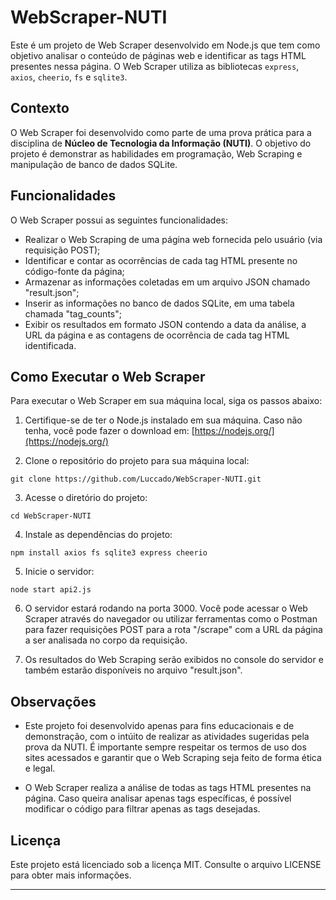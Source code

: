 
# WebScraper-NUTI

Este é um projeto de Web Scraper desenvolvido em Node.js que tem como objetivo analisar o conteúdo de páginas web e identificar as tags HTML presentes nessa página. O Web Scraper utiliza as bibliotecas `express`, `axios`, `cheerio`, `fs` e `sqlite3`.

## Contexto

O Web Scraper foi desenvolvido como parte de uma prova prática para a disciplina de **Núcleo de Tecnologia da Informação (NUTI)**. O objetivo do projeto é demonstrar as habilidades em programação, Web Scraping e manipulação de banco de dados SQLite.

## Funcionalidades

O Web Scraper possui as seguintes funcionalidades:

- Realizar o Web Scraping de uma página web fornecida pelo usuário (via requisição POST);
- Identificar e contar as ocorrências de cada tag HTML presente no código-fonte da página;
- Armazenar as informações coletadas em um arquivo JSON chamado "result.json";
- Inserir as informações no banco de dados SQLite, em uma tabela chamada "tag_counts";
- Exibir os resultados em formato JSON contendo a data da análise, a URL da página e as contagens de ocorrência de cada tag HTML identificada.

## Como Executar o Web Scraper

Para executar o Web Scraper em sua máquina local, siga os passos abaixo:

1. Certifique-se de ter o Node.js instalado em sua máquina. Caso não tenha, você pode fazer o download em: [https://nodejs.org/](https://nodejs.org/)

2. Clone o repositório do projeto para sua máquina local:

```
git clone https://github.com/Luccado/WebScraper-NUTI.git
```

3. Acesse o diretório do projeto:

```
cd WebScraper-NUTI
```

4. Instale as dependências do projeto:

```
npm install axios fs sqlite3 express cheerio
```

5. Inicie o servidor:

```
node start api2.js
```

6. O servidor estará rodando na porta 3000. Você pode acessar o Web Scraper através do navegador ou utilizar ferramentas como o Postman para fazer requisições POST para a rota "/scrape" com a URL da página a ser analisada no corpo da requisição.

7. Os resultados do Web Scraping serão exibidos no console do servidor e também estarão disponíveis no arquivo "result.json".

## Observações

- Este projeto foi desenvolvido apenas para fins educacionais e de demonstração, com o intúito de realizar as atividades sugeridas pela prova da NUTI. É importante sempre respeitar os termos de uso dos sites acessados e garantir que o Web Scraping seja feito de forma ética e legal.

- O Web Scraper realiza a análise de todas as tags HTML presentes na página. Caso queira analisar apenas tags específicas, é possível modificar o código para filtrar apenas as tags desejadas.

## Licença

Este projeto está licenciado sob a licença MIT. Consulte o arquivo LICENSE para obter mais informações.

---
